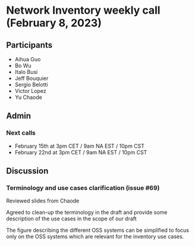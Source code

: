 # Network Inventory weekly call (February 8, 2023)

## Participants

- Aihua Guo
- Bo Wu
- Italo Busi
- Jeff Bouquier
- Sergio Belotti
- Victor Lopez
- Yu Chaode

## Admin

### Next calls

- February 15th at 3pm CET / 9am NA EST / 10pm CST
- February 22nd at 3pm CET / 9am NA EST / 10pm CST

## Discussion

### Terminology and use cases clarification (issue #69)

Reviewed slides from Chaode

Agreed to clean-up the terminology in the draft and provide some description of the use cases in the scope of our draft

The figure describing the different OSS systems can be simplified to focus only on the OSS systems which are relevant for the inventory use cases.
